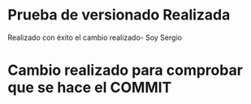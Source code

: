 # Prueba de versionado Realizada 

Realizado con éxito el cambio realizado- Soy Sergio

# Cambio realizado para comprobar que se hace el COMMIT